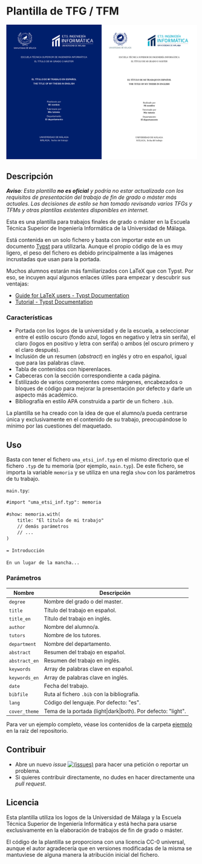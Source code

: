 # Plantilla de TFG / TFM

<p align="center">

![Vista previa de las portadas](./ejemplo/cover_preview.png)

</p>

## Descripción

***Aviso**: Esta plantilla **no es oficial** y podría no estar actualizada con los requisitos de presentación del trabajo de fin de grado o máster más actuales. Las decisiones de estilo se han tomado revisando varios TFGs y TFMs y otras plantilas existentes disponibles en internet.*

Esta es una plantilla para trabajos finales de grado o máster en la Escuela Técnica Superior de Ingeniería Informática de la Universidad de Málaga.

Está contenida en un solo fichero y basta con importar este en un documento [Typst](https://typst.app/docs/) para utilizarla. Aunque el propio código de la es muy ligero, el peso del fichero es debido principalmente a las imágenes incrustadas que usan para la portada.

Muchos alumnos estarán más familiarizados con LaTeX que con Typst. Por eso, se incuyen aquí algunos enlaces útiles para empezar y descubrir sus ventajas:

- [Guide for LaTeX users - Typst Documentation](https://typst.app/docs/guides/guide-for-latex-users/)
- [Tutorial - Typst Documentation](https://typst.app/docs/tutorial/)

### Características

- Portada con los logos de la universidad y de la escuela, a seleccionar entre el estilo oscuro (fondo azul, logos en negativo y letra sin serifa), el claro (logos en positivo y letra con serifa) o ambos (el oscuro primero y el claro después).
- Inclusión de un resumen (*abstract*) en inglés y otro en español, igual que para las palabras clave.
- Tabla de contenidos con hiperenlaces.
- Cabeceras con la sección correspondiente a cada página.
- Estilizado de varios componentes como márgenes, encabezados o bloques de código para mejorar la presentación por defecto y darle un aspecto más académico.
- Bibliografía en estilo APA construida a partir de un fichero `.bib`.

La plantilla se ha creado con la idea de que el alumno/a pueda centrarse única y exclusivamente en el contenido de su trabajo, preocupándose lo mínimo por las cuestiones del maquetado.

## Uso

Basta con tener el fichero `uma_etsi_inf.typ` en el mismo directorio que el fichero `.typ` de tu memoria (por ejemplo, `main.typ`). De este fichero, se importa la variable `memoria` y se utiliza en una regla `show` con los parámetros de tu trabajo.

`main.tpy`:
```typst
#import "uma_etsi_inf.typ": memoria

#show: memoria.with(
    title: "El título de mi trabajo"
    // demás parámetros
    // ...
)

= Introducción

En un lugar de la mancha...
```

### Parámetros

|Nombre|Descripción|
|---|------|
| `degree` | Nombre del grado o del master.
| `title` | Título del trabajo en español.
| `title_en` | Título del trabajo en inglés.
| `author` | Nombre del alumno/a.
| `tutors` | Nombre de los tutores.
| `department` | Nombre del departamento.
| `abstract` | Resumen del trabajo en español.
| `abstract_en` | Resumen del trabajo en inglés.
| `keywords` | Array de palabras clave en español.
| `keywords_en` | Array de palabras clave en inglés.
| `date` | Fecha del trabajo.
| `bibfile` | Ruta al fichero `.bib` con la bibliografía.
| `lang` | Código del lenguaje. Por defecto: "es".
| `cover_theme` | Tema de la portada (light\|dark\|both). Por defecto: "light".

Para ver un ejemplo completo, véase los contenidos de la carpeta [ejemplo](./ejemplo/) en la raíz del repositorio.

## Contribuir

- Abre un nuevo *issue* [![(issues)](https://img.shields.io/github/issues/MiguelMJ/UMA_TF_ETSIINF?logo=github&style=social)](https://github.com/MiguelMJ/UMA_TF_ETSIINF/issues/new) para hacer una petición o reportar un problema.
- Si quieres contribuir directamente, no dudes en hacer directamente una *pull request*.

## Licencia

Esta plantilla utiliza los logos de la Universidad de Málaga y la Escuela Técnica Superior de Ingeniería Informática y está hecha para usarse exclusivamente en la elaboración de trabajos de fin de grado o máster.

El código de la plantilla se proporciona con una licencia CC-0 universal, aunque el autor agradecería que en versiones modificadas de la misma se mantuviese de alguna manera la atribución inicial del fichero.
